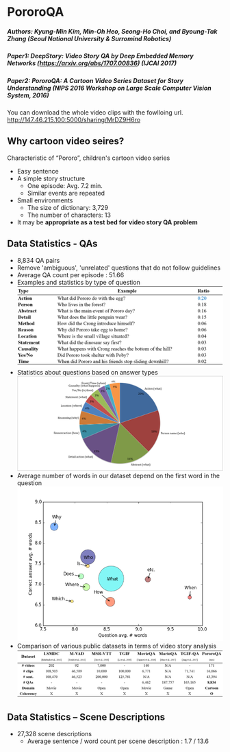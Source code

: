 # PororoQA

##### Authors: Kyung-Min Kim, Min-Oh Heo, Seong-Ho Choi, and Byoung-Tak Zhang (Seoul National University & Surromind Robotics)
##### Paper1: DeepStory: Video Story QA by Deep Embedded Memory Networks (https://arxiv.org/abs/1707.00836) (IJCAI 2017)
##### Paper2: PororoQA: A Cartoon Video Series Dataset for Story Understanding (NIPS 2016 Workshop on Large Scale Computer Vision System, 2016)

You can download the whole video clips with the fowlloing url.
http://147.46.215.100:5000/sharing/MrDZ9H6ro

## Why cartoon video seires?
Characteristic of “Pororo”, children's cartoon video series
* Easy sentence
* A simple story structure
  * One episode: Avg. 7.2 min. 
  * Similar events are repeated
* Small environments
  * The size of dictionary: 3,729
  * The number of characters: 13
* It may be **appropriate as a test bed for video story QA problem**

## Data Statistics - QAs
* 8,834  QA pairs
* Remove 'ambiguous', 'unrelated' questions that do not follow guidelines
* Average QA count per episode : 51.66
* Examples and statistics by type of question
![Alt text](/images/PororoQA_stat_qtype.png)
* Statistics about questions based on answer types
![Alt text](/images/q_types.png)
* Average number of words in our dataset depend on the first word in the question
![Alt text](/images/Average_QA_words.png)
* Comparison of various public datasets in terms of video story analysis
![Alt text](/images/PororoQA_stat_comparison1.png)

## Data Statistics – Scene Descriptions
* 27,328 scene descriptions
  * Average sentence / word count per scene description : 1.7 / 13.6
